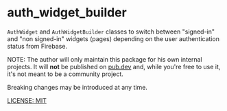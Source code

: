 # auth_widget_builder

`AuthWidget` and `AuthWidgetBuilder` classes to switch between "signed-in" and "non signed-in" widgets (pages) depending on the user authentication status from Firebase.

NOTE: The author will only maintain this package for his own internal projects. It will **not** be published on [pub.dev](https://pub.dev) and, while you're free to use it, it's not meant to be a community project.

Breaking changes may be introduced at any time.

[LICENSE: MIT](LICENSE)